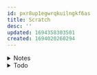 ```yaml
---
id: pxr8up1egwrqkuilngkf6as
title: Scratch
desc: ''
updated: 1694358303501
created: 1694020260294
---
```


<!-- start of 'notes' section -->
<details>
    <summary>Notes</summary>

#
...

---
</details>
<!-- end of 'notes' section -->



<!-- start of 'todo' section -->
<details>
    <summary>Todo</summary>

#
1. [ ] guide method
    1. [ ] insert command
    1. [ ] screenshot output
        1. [ ] rename
        1. [ ] move to assets\guides\powershell
        1. [ ] link image to note

1. [ ] learn (prioritise linkedin learning)
    1. [ ] powershell
    1. [ ] bash
    1. [ ] git-bash
    1. [ ] anaconda prompt

1. [ ] make aliases for shells
1. [ ] create anaconda environments for jupyter notebooks
    1. [ ] git-bash.ipynb
        1. [ ] edit commit message ae5335c, git commit refactor dendron.syntax (add .md)
    1. [ ] python.ipynb

## backlog
1. [ ] Research .NET objects in powershell for automation and system administration

---
</details>
<!-- end of 'todo' section -->